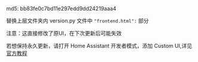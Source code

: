 md5: bb83fe0c7bd11e297edd9dd24219aaa4

替换上层文件夹内 version.py 文件中 `"frontend.html":` 部分

注意：这直接修改了原UI，在下次更新后可能失效

若想保持永久更新，请打开 Home Assistant 开发者模式，添加 Custom UI,详见[官方教程](https://home-assistant.io/developers/frontend_creating_custom_ui/)


